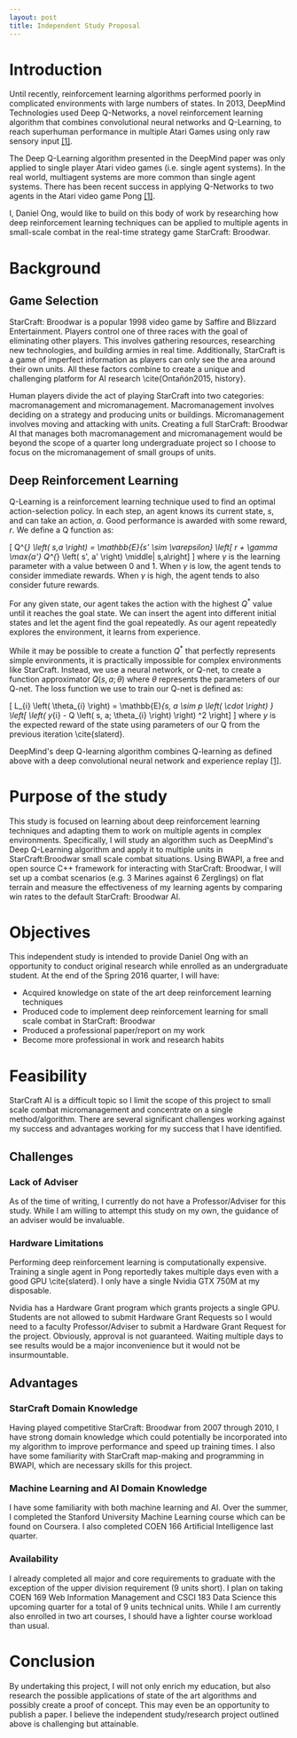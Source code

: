 ```yaml
---
layout: post
title: Independent Study Proposal
---
```


# Introduction

Until recently, reinforcement learning algorithms performed poorly in complicated environments with large numbers of states. In 2013, DeepMind Technologies used Deep Q-Networks, a novel reinforcement learning algorithm that combines convolutional neural networks and Q-Learning, to reach superhuman performance in multiple Atari Games using only raw sensory input [[1]](http://arxiv.org/abs/1511.08779). 

The Deep Q-Learning algorithm presented in the DeepMind paper was only applied to single player Atari video games (i.e. single agent systems). In the real world, multiagent systems are more common than single agent systems. There has been recent success in applying Q-Networks to two agents in the Atari video game Pong [[1]](http://arxiv.org/abs/1511.08779). 
 
I, Daniel Ong, would like to build on this body of work by researching how deep reinforcement learning techniques can be applied to multiple agents in small-scale combat in the real-time strategy game StarCraft: Broodwar.

# Background

## Game Selection

StarCraft: Broodwar is a popular 1998 video game by Saffire and Blizzard Entertainment. Players control one of three races with the goal of eliminating other players. This involves gathering resources, researching new technologies, and building armies in real time. Additionally, StarCraft is a game of imperfect information as players can only see the area around their own units. All these factors combine to create a unique and challenging platform for AI research \cite{Ontañón2015, history}. 

Human players divide the act of playing StarCraft into two categories: macromanagement and micromanagement. Macromanagement involves deciding on a strategy and producing units or buildings. Micromanagement involves moving and attacking with units. Creating a full StarCraft: Broodwar AI that manages both macromanagement and micromanagement would be beyond the scope of a quarter long undergraduate project so I choose to focus on the micromanagement of small groups of units.

## Deep Reinforcement Learning

Q-Learning is a reinforcement learning technique used to find an optimal action-selection policy. In each step, an agent knows its current state, $s$, and can take an action, $a$. Good performance is awarded with some reward, $r$. We define a Q function as:

\[ Q^{*} \left( s,a \right) =  \mathbb{E}_{s' \sim \varepsilon} \left[ r + \gamma \max_{a'} Q^{*} \left( s', a' \right) \middle| s,a\right] \]
where $\gamma$ is the learning parameter with a value between 0 and 1. When $\gamma$ is low, the agent tends to consider immediate rewards. When $\gamma$ is high, the agent tends to also consider future rewards.

For any given state, our agent takes the action with the highest $Q^{*}$ value until it reaches the goal state. We can insert the agent into different initial states and let the agent find the goal repeatedly. As our agent repeatedly explores the environment, it learns from experience. 
 
While it may be possible to create a function $Q^{*}$ that perfectly represents simple environments, it is practically impossible for complex environments like StarCraft. Instead, we use a neural network, or Q-net, to create a function approximator $Q(s, a; \theta)$ where $\theta$ represents the parameters of our Q-net. The loss function we use to train our Q-net is defined as:

\[ L_{i} \left( \theta_{i} \right) =  \mathbb{E}_{s, a \sim p \left( \cdot \right) } \left[ \left( y_{i} - Q \left( s, a; \theta_{i} \right) \right) ^2 \right] \]
where $y$ is the expected reward of the state using parameters of our Q from the previous iteration \cite{slaterd}.

DeepMind's deep Q-learning algorithm combines Q-learning as defined above with a deep convolutional neural network and experience replay [[1]](http://arxiv.org/abs/1511.08779). 

# Purpose of the study

This study is focused on learning about deep reinforcement learning techniques and adapting them to work on multiple agents in complex environments. Specifically, I will study an algorithm such as DeepMind's Deep Q-Learning algorithm and apply it to multiple units in StarCraft:Broodwar small scale combat situations. Using BWAPI, a free and open source C++ framework for interacting with StarCraft: Broodwar, I will set up a combat scenarios (e.g. 3 Marines against 6 Zerglings) on flat terrain and measure the  effectiveness of my learning agents by comparing win rates to the default StarCraft: Broodwar AI. 

# Objectives
This independent study is intended to provide Daniel Ong with an opportunity to conduct original research while enrolled as an undergraduate student. At the end of the Spring 2016 quarter, I will have:

* Acquired knowledge on state of the art deep reinforcement learning techniques
* Produced code to implement deep reinforcement learning for small scale combat in StarCraft: Broodwar
* Produced a professional paper/report on my work
* Become more professional in work and research habits

# Feasibility

StarCraft AI is a difficult topic so I limit the scope of this project to small scale combat micromanagement and concentrate on a single method/algorithm. There are several significant challenges working against my success and advantages working for my success that I have identified. 

## Challenges

### Lack of Adviser

As of the time of writing, I currently do not have a Professor/Adviser for this study. While I am willing to attempt this study on my own, the guidance of an adviser would be invaluable. 

### Hardware Limitations

Performing deep reinforcement learning is computationally expensive. Training a single agent in Pong reportedly takes multiple days even with a good GPU \cite{slaterd}. I only have a single Nvidia GTX 750M at my disposable. 

Nvidia has a Hardware Grant program which grants projects a single GPU. Students are not allowed to submit Hardware Grant Requests so I would need to a faculty Professor/Adviser to submit a Hardware Grant Request for the project. Obviously, approval is not guaranteed. Waiting multiple days to see results would be a major inconvenience but it would not be insurmountable.

## Advantages

### StarCraft Domain Knowledge

Having played competitive StarCraft: Broodwar from 2007 through 2010, I have strong domain knowledge which could potentially be incorporated into my algorithm to improve performance and speed up training times. I also have some familiarity with StarCraft map-making and programming in BWAPI, which are necessary skills for this project.

### Machine Learning and AI Domain Knowledge

I have some familiarity with both machine learning and AI. Over the summer, I completed the Stanford University Machine Learning course which can be found on Coursera. I also completed COEN 166 Artificial Intelligence last quarter.

### Availability

I already completed all major and core requirements to graduate with the exception of the upper division requirement (9 units short).  I plan on taking COEN 169 Web Information Management and CSCI 183 Data Science this upcoming quarter for a total of 9 units technical units. While I am currently also enrolled in two art courses, I should have a lighter course workload than usual.

# Conclusion

By undertaking this project, I will not only enrich my education, but also research the possible applications of state of the art algorithms and possibly create a proof of concept. This may even be an opportunity to publish a paper. I believe the independent study/research project outlined above is challenging but attainable.